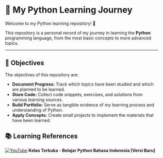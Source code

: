 # 🚀 My Python Learning Journey

Welcome to my Python learning repository! 👋

This repository is a personal record of my journey in learning the **Python** programming language, from the most basic concepts to more advanced topics.

---

## 🎯 Objectives

The objectives of this repository are:

* **Document Progress:** Track which topics have been studied and which are planned to be learned.
* **Store Code:** Collect code snippets, exercises, and solutions from various learning sources.
* **Build Portfolio:** Serve as tangible evidence of my learning process and understanding of Python.
* **Apply Concepts:** Create small projects to implement the materials that have been learned.

## 📚 Learning References
[![YouTube](https://img.shields.io/badge/YouTube-FF0000?style=for-the-badge&logo=youtube&logoColor=white)](https://youtube.com/playlist?list=PLZS-MHyEIRo59lUBwU-XHH7Ymmb04ffOY&si=aZ8EumrTcn5x5nca)
**Kelas Terbuka - Belajar Python Bahasa Indonesia [Versi Baru]**
